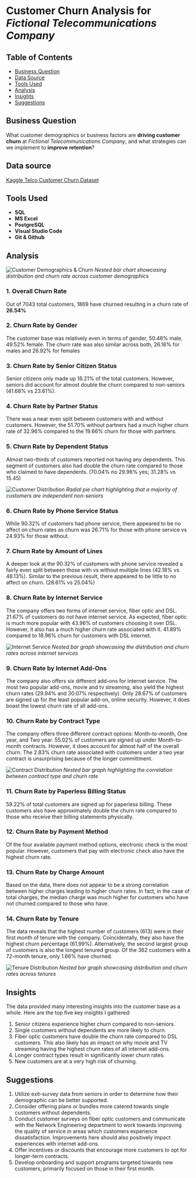 # Customer Churn Analysis for *Fictional Telecommunications Company*

## Table of Contents
- [Business Question](##business-question)
- [Data Source](##data-source)
- [Tools Used](##tools-used)
- [Analysis](##analysis)
- [Insights](##insights)
- [Suggestions](#suggestions)

## Business Question
What customer demographics or business factors are **driving customer churn** at *Fictional Telecommunications Company*, and what strategies can we implement to **improve retention**?

## Data source
[Kaggle Telco Customer Churn Dataset](https://www.kaggle.com/datasets/blastchar/telco-customer-churn)

## Tools Used
- **SQL** 
- **MS Excel**
- **PostgreSQL** 
- **Visual Studio Code** 
- **Git & Github** 

## Analysis

![Customer Demographics & Churn](assets\demographic_churn1.png)
*Nested bar chart showcasing distribution and churn rate across customer demographics*


### 1. Overall Churn Rate
Out of 7043 total customers, 1869 have churned resulting in a churn rate of **26.54%**

### 2. Churn Rate by Gender
The customer base was relatively even in terms of gender, 50.48% male, 49.52% female. The churn rate was also similar across both, 26.16% for males and 26.92% for females

### 3. Churn Rate by Senior Citizen Status
Senior citizens only made up 16.21% of the total customers. However, seniors did account for almost double the churn compared to non-seniors (41.68% vs 23.61%).

### 4. Churn Rate by Partner Status
There was a near even split between customers with and without customers. However, the 51.70% without partners had a much higher churn rate of 32.96% compared to the 19.66% churn for those with partners.

### 5. Churn Rate by Dependent Status
Almost two-thirds of customers reported not having any dependents. This segment of customers also had double the churn rate compared to those who claimed to have dependents. (70.04% no 29.96% yes; 31.28% vs 15.45)

![Customer Distribution](assets\customer_distribution1.png)
*Radial pie chart highlighting that a majority of customers are independent non-seniors*

### 6. Churn Rate by Phone Service Status
While 90.32% of customers had phone service, there appeared to be no affect on churn rates as churn was 26.71% for those with phone service vs 24.93% for those without.

### 7. Churn Rate by Amount of Lines
A deeper look at the 90.32% of customers with phone service revealed a fairly even split between those with vs without multiple lines (42.18% vs 48.13%). Similar to the previous result, there appeared to be little to no affect on churn. (28.61% vs 25.04%)

### 8. Churn Rate by Internet Service
The company offers two forms of internet service, fiber optic and DSL. 21.67% of customers do not have internet service. As expected, fiber optic is much more popular with 43.96% of customers choosing it over DSL. However, it also has a much higher churn rate associated with it. 41.89% compared to 18.96% churn for customers with DSL internet.

![Internet Service](assets\internet_service1.png)
*Nested bar graph showcasing the distribution and churn rates across internet services*

### 9. Churn Rate by Internet Add-Ons
The company also offers six different add-ons for internet service. The most two popular add-ons, movie and tv streaming, also yield the highest churn rates (29.94% and 30.07% respectively). Only 28.67% of customers are signed up for the least popular add-on, online security. However, it does boast the lowest churn rate of all add-ons.

### 10. Churn Rate by Contract Type
The company offers three different contract options: Month-to-month, One year, and Two year. 55.02% of customers are signed up under Month-to-month contracts. However, it does account for almost half of the overall churn. The 2.83% churn rate associated with customers under a two year contract is unsurprising because of the longer committment. 

![Contract Distribution](assets\contracts1.png)
*Nested bar graph highlighting the correlation between contract type and churn rate*

### 11. Churn Rate by Paperless Billing Status
59.22% of total customers are signed up for paperless billing. These customers also have approximately double the churn rate compared to those who receive their billing statements physically.

### 12. Churn Rate by Payment Method
Of the four available payment method options, electronic check is the most popular. However, customers that pay with electronic check also have the highest churn rate. 

### 13. Churn Rate by Charge Amount
Based on the data, there does not appear to be a strong correlation between higher charges leading to higher churn rates. In fact, in the case of total charges, the median charge was much higher for customers who have not churned compared to those who have.

### 14. Churn Rate by Tenure
The data reveals that the highest number of customers (613) were in their first month of tenure with the company. Coincidentally, they also have the highest churn percentage (61.99%). Alternatively, the second largest group of customers is also the longest tenured group. Of the 362 customers with a 72-month tenure, only 1.66% have churned.

![Tenure Distribution](assets\tenure1.png)
*Nested bar graph showcasing distribution and churn rates across tenures*

## Insights
The data provided many interesting insights into the customer base as a whole. Here are the top five key insights I gathered:
1. Senior citizens experience higher churn compared to non-seniors.
2. Single customers without dependents are more likely to churn.
3. Fiber optic customers have double the churn rate compared to DSL customers. This also likely has an impact on why movie and TV streaming having the highest churn rates of all internet add-ons.
4. Longer contract types result in significantly lower churn rates.
5. New customers are at a very high risk of churning.

## Suggestions
1. Utilize exit-survey data from seniors in order to determine how their demographic can be better supported.
2. Consider offering plans or bundles more catered towards single customers without dependents.
3. Conduct customer surveys on fiber optic customers and communicate with the Network Engineering department to work towards improving the quality of service in areas which customers experience dissatisfaction. Improvements here should also positively impact experiences with internet add-ons.
4. Offer incentives or discounts that encourage more customers to opt for longer-term contracts.
5. Develop onboarding and support programs targeted towards new customers, primarily focused on those in their first month.
